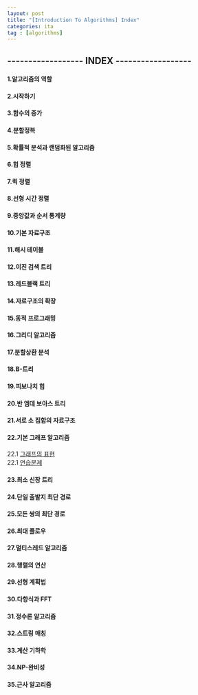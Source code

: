 ```yaml
---
layout: post
title: "[Introduction To Algorithms] Index"
categories: ita
tag : [algorithms]
---
```


## ------------------ INDEX ------------------

#### 1.알고리즘의 역할
#### 2.시작하기
#### 3.함수의 증가
#### 4.분할정복
#### 5.확률적 분석과 랜덤화된 알고리즘
#### 6.힙 정렬
#### 7.퀵 정렬
#### 8.선형 시간 정렬
#### 9.중앙값과 순서 통계량
#### 10.기본 자료구조
#### 11.해시 테이블
#### 12.이진 검색 트리
#### 13.레드블랙 트리
#### 14.자료구조의 확장
#### 15.동적 프로그래밍
#### 16.그리디 알고리즘
#### 17.분할상환 분석
#### 18.B-트리
#### 19.피보나치 힙
#### 20.반 엠데 보아스 트리
#### 21.서로 소 집합의 자료구조
#### 22.기본 그래프 알고리즘
  22.1 [그래프의 표현](https://krispedia.github.io/introduction-to-algorithms-22-1)<br>
  22.1 [연습문제](https://krispedia.github.io/introduction-to-algorithms-22-1-exercise)<br>
#### 23.최소 신장 트리
#### 24.단일 출발지 최단 경로
#### 25.모든 쌍의 최단 경로
#### 26.최대 플로우
#### 27.멀티스레드 알고리즘
#### 28.행렬의 연산
#### 29.선형 계획법
#### 30.다항식과 FFT
#### 31.정수론 알고리즘
#### 32.스트링 매칭
#### 33.계산 기하학
#### 34.NP-완비성
#### 35.근사 알고리즘